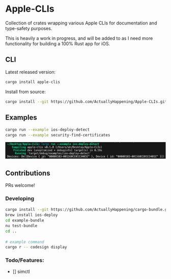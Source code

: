 # Apple-CLIs
Collection of crates wrapping various Apple CLIs for documentation and type-safety purposes.

This is heavily a work in progress, and will be added to as I need more functionality for building a 100% Rust app for iOS.

## CLI
Latest released version:
```sh
cargo install apple-clis
```

Install from source:
```sh
cargo install --git https://github.com/ActuallyHappening/Apple-CLIs.git apple-clis
```

## Examples
```sh
cargo run --example ios-deploy-detect
cargo run --example security-find-certificates
```

![Example `ios-deploy --detect`](docs/ios-deploy-detect.png)

## Contributions
PRs welcome!

### Developing
```sh
cargo install --git https://github.com/ActuallyHappening/cargo-bundle.git
brew install ios-deploy
cd example-bundle
nu test-bundle
cd ..

# example command
cargo r -- codesign display
```

### Todo/Features:
- [] simctl